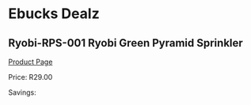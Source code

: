 
# Ebucks Dealz
## Ryobi-RPS-001 Ryobi Green Pyramid Sprinkler
[Product Page](https://www.ebucks.com/web/shop/productSelected.do?prodId=1220104153&catId=363410833)

Price: R29.00

Savings: 


	